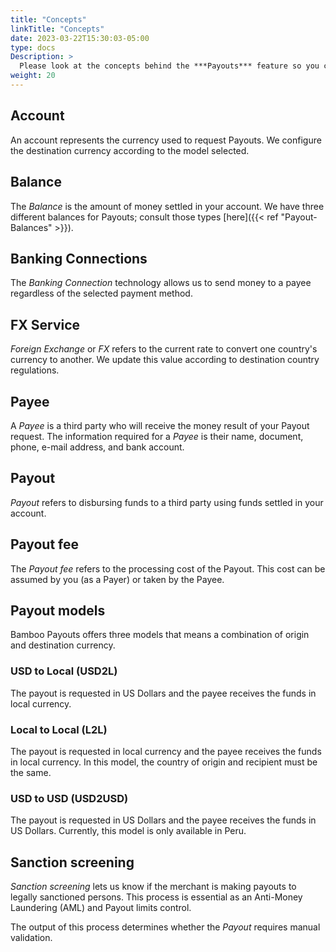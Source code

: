 ```yaml
---
title: "Concepts"
linkTitle: "Concepts"
date: 2023-03-22T15:30:03-05:00
type: docs
Description: >
  Please look at the concepts behind the ***Payouts*** feature so you can start using it easily!
weight: 20
---
```


## Account
An account represents the currency used to request Payouts. We configure the destination currency according to the model selected.

## Balance
The _Balance_ is the amount of money settled in your account. We have three different balances for Payouts; consult those types [here]({{< ref "Payout-Balances" >}}).

## Banking Connections
The _Banking Connection_ technology allows us to send money to a payee regardless of the selected payment method.

## FX Service
_Foreign Exchange_ or _FX_ refers to the current rate to convert one country's currency to another. We update this value according to destination country regulations.

## Payee
A _Payee_ is a third party who will receive the money result of your Payout request. The information required for a _Payee_ is their name, document, phone, e-mail address, and bank account.

## Payout
_Payout_ refers to disbursing funds to a third party using funds settled in your account. 

## Payout fee
The _Payout fee_ refers to the processing cost of the Payout. This cost can be assumed by you (as a Payer) or taken by the Payee.

## Payout models
Bamboo Payouts offers three models that means a combination of origin and destination currency.

### USD to Local (USD2L)
The payout is requested in US Dollars and the payee receives the funds in local currency.

### Local to Local (L2L)
The payout is requested in local currency and the payee receives the funds in local currency. In this model, the country of origin and recipient must be the same.

### USD to USD (USD2USD)
The payout is requested in US Dollars and the payee receives the funds in US Dollars. Currently, this model is only available in Peru.

## Sanction screening
_Sanction screening_ lets us know if the merchant is making payouts to legally sanctioned persons. This process is essential as an Anti-Money Laundering (AML) and Payout limits control.

The output of this process determines whether the _Payout_ requires manual validation.


